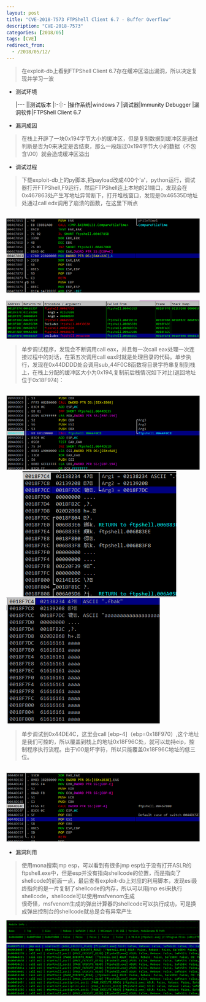 ```yaml
---
layout: post
title: "CVE-2018-7573 FTPShell Client 6.7 - Buffer Overflow"
description: "CVE-2018-7573"
categories: [2018/05]
tags: [CVE]
redirect_from:
  - /2018/05/12/
---
```


> 在exploit-db上看到FTPShell Client 6.7存在缓冲区溢出漏洞，所以决定复现并学习一波

* 测试环境

	|---
	||测试版本
	|:-:|:-
	|操作系统|windows 7
	|调试器|Immunity Debugger
	|漏洞软件|FTPShell Client 6.7

* 漏洞成因

> 在栈上开辟了一块0x194字节大小的缓冲区，但是复制数据到缓冲区是通过判断是否为0来决定是否结束，那么一段超过0x194字节大小的数据（不包含\00）就会造成缓冲区溢出

* 调试过程

> 下载exploit-db上的py脚本,把payload改成400个'a'，python运行，调试器打开FTPShell,F9运行，然后FTPShell连上本地的21端口，发现会在0x467863处产生写地址异常断下，打开堆栈窗口，发现是0x46535D地址处通过call edx调用了崩溃的函数，在这里下断点

&emsp;&emsp;&emsp;![cve-2018-7573-crash](https://raw.githubusercontent.com/lm0963/lm0963.github.io/master/assets/images/screenshots/cve-2018-7573/crash.png)
&emsp;&emsp;&emsp;![cve-2018-7573-stack](https://raw.githubusercontent.com/lm0963/lm0963.github.io/master/assets/images/screenshots/cve-2018-7573/stack.png)

> 单步调试程序，发现会不断调用call eax，并且每一次call eax处理一次连接过程中的对话，在第五次调用call eax时就是处理目录的代码。单步执行，发现在0x44DDDD处会调用sub_44F0C8函数将目录字符串复制到栈上，在栈上分配的缓冲区大小为0x194,复制前后栈情况如下对比(返回地址位于0x18F974)：

&emsp;&emsp;&emsp;![cve-2018-7573-44dddd](https://raw.githubusercontent.com/lm0963/lm0963.github.io/master/assets/images/screenshots/cve-2018-7573/44dddd.png)  
&emsp;&emsp;&emsp;![cve-2018-7573-smash_before](https://raw.githubusercontent.com/lm0963/lm0963.github.io/master/assets/images/screenshots/cve-2018-7573/smash_before.png)
![cve-2018-7573-smash_after](https://raw.githubusercontent.com/lm0963/lm0963.github.io/master/assets/images/screenshots/cve-2018-7573/smash_after.png)

> 单步调试到0x44DE4C，这里会call [ebp-4]（ebp=0x18F970）,这个地址是我们可控的，所以覆盖到栈上的地址0x18F96C处，就可以劫持eip，控制程序执行流程。由于\00是坏字符，所以只能覆盖0x18F96C地址的低三位。

&emsp;&emsp;&emsp;![cve-2018-7573-call_crash](https://raw.githubusercontent.com/lm0963/lm0963.github.io/master/assets/images/screenshots/cve-2018-7573/call_crash.png)

* 漏洞利用

> 使用mona搜索jmp esp，可以看到有很多jmp esp位于没有打开ASLR的ftpshell.exe中，但是esp并没有指向shellcode的位置，而是指向了shellcode的前面一点，最后查看exploit-db上对应的利用脚本，发现esi最终指向的是一片复制了shellcode的内存，所以可以用jmp esi来执行shellcode，shellcode可以使用msfvenom生成  
> 很奇怪，msfvenom生成的弹出计算器的shellcode可以执行成功，可是换成弹出控制台的shellcode就总是会有异常产生

![cve-2018-7573-aslr](https://raw.githubusercontent.com/lm0963/lm0963.github.io/master/assets/images/screenshots/cve-2018-7573/aslr.png)
![cve-2018-7573-jmp_esp](https://raw.githubusercontent.com/lm0963/lm0963.github.io/master/assets/images/screenshots/cve-2018-7573/jmp_esi.png)
